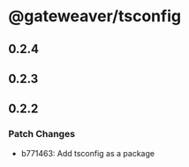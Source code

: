 # @gateweaver/tsconfig

## 0.2.4

## 0.2.3

## 0.2.2

### Patch Changes

- b771463: Add tsconfig as a package
